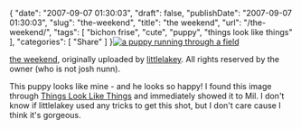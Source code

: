 {
    "date": "2007-09-07 01:30:03",
    "draft": false,
    "publishDate": "2007-09-07 01:30:03",
    "slug": "the-weekend",
    "title": "the weekend",
    "url": "\/the-weekend\/",
    "tags": [
        "bichon frise",
        "cute",
        "puppy",
        "things look like things"
    ],
    "categories": [
        "Share"
    ]
}[![a puppy running through a
field](//farm1.static.flickr.com/68/200468433_e454752346.jpg)](http://www.flickr.com/photos/littlelakey/200468433/ "photo sharing")

[the weekend](http://www.flickr.com/photos/littlelakey/200468433/),
originally uploaded by
[littlelakey](http://www.flickr.com/people/littlelakey/). All rights
reserved by the owner (who is not josh nunn).

This puppy looks like mine - and he looks so happy! I found this image
through [Things Look Like
Things](http://tlltworld.blogspot.com/2007/09/fun-in-blue.html "Things Look Like Things Website")
and immediately showed it to Mil. I don't know if littlelakey used any
tricks to get this shot, but I don't care cause I think it's gorgeous.